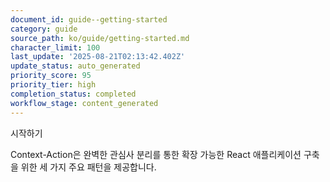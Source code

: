 ```yaml
---
document_id: guide--getting-started
category: guide
source_path: ko/guide/getting-started.md
character_limit: 100
last_update: '2025-08-21T02:13:42.402Z'
update_status: auto_generated
priority_score: 95
priority_tier: high
completion_status: completed
workflow_stage: content_generated
---
```

시작하기

Context-Action은 완벽한 관심사 분리를 통한 확장 가능한 React 애플리케이션 구축을 위한 세 가지 주요 패턴을 제공합니다.
